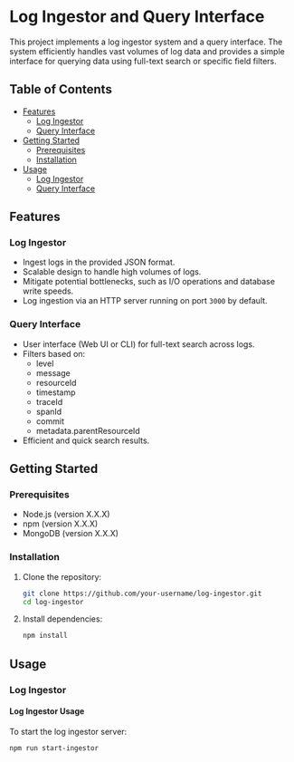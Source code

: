 # Log Ingestor and Query Interface

This project implements a log ingestor system and a query interface. The system efficiently handles vast volumes of log data and provides a simple interface for querying data using full-text search or specific field filters.

## Table of Contents

- [Features](#features)
  - [Log Ingestor](#log-ingestor)
  - [Query Interface](#query-interface)
- [Getting Started](#getting-started)
  - [Prerequisites](#prerequisites)
  - [Installation](#installation)
- [Usage](#usage)
  - [Log Ingestor](#log-ingestor-usage)
  - [Query Interface](#query-interface-usage)

## Features

### Log Ingestor

- Ingest logs in the provided JSON format.
- Scalable design to handle high volumes of logs.
- Mitigate potential bottlenecks, such as I/O operations and database write speeds.
- Log ingestion via an HTTP server running on port `3000` by default.

### Query Interface

- User interface (Web UI or CLI) for full-text search across logs.
- Filters based on:
  - level
  - message
  - resourceId
  - timestamp
  - traceId
  - spanId
  - commit
  - metadata.parentResourceId
- Efficient and quick search results.

## Getting Started

### Prerequisites

- Node.js (version X.X.X)
- npm (version X.X.X)
- MongoDB (version X.X.X)

### Installation

1. Clone the repository:

    ```bash
    git clone https://github.com/your-username/log-ingestor.git
    cd log-ingestor
    ```

2. Install dependencies:

    ```bash
    npm install
    ```

## Usage

### Log Ingestor

#### Log Ingestor Usage

To start the log ingestor server:

```bash
npm run start-ingestor
